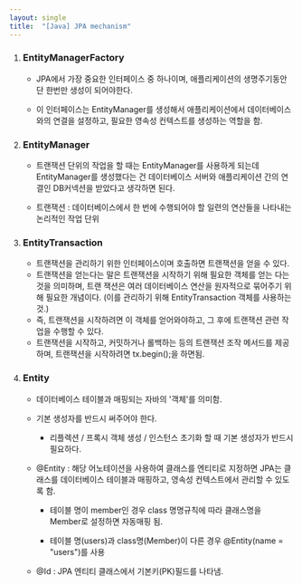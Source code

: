 ```yaml
---
layout: single
title:  "[Java] JPA mechanism"
---
```


<script src="https://gist.github.com/XOHW91/9e3e52de6b91ca4ac39c601a03c9032d.js"></script>

1. ###  EntityManagerFactory

   - JPA에서 가장 중요한 인터페이스 중 하나이며, 애플리케이션의 생명주기동안 단 한번만 생성이 되어야한다.

   - 이 인터페이스는  EntityManager를 생성해서 애플리케이션에서 데이터베이스와의 연결을 설정하고, 필요한 영속성 컨텍스트를 생성하는 역할을 함.

     

2. ###  EntityManager

   - 트랜잭션 단위의 작업을 할 때는 EntityManager를 사용하게 되는데 EntityManager를 생성했다는 건 데이터베이스 서버와 애플리케이션 간의 연결인 DB커넥션을 받았다고 생각하면 된다. 

   - 트랜잭션 : 데이터베이스에서 한 번에 수행되어야 할 일련의 연산들을 나타내는 논리적인 작업 단위

     

3. ###  EntityTransaction

   - 트랜잭션을 관리하기 위한 인터페이스이며 호출하면 트랜잭션을 얻을 수 있다.
   - 트랜잭션을 얻는다는 말은 트랜잭션을 시작하기 위해 필요한 객체를 얻는 다는 것을 의미하며, 트랜 잭션은 여러 데이터베이스 연산을 원자적으로 묶어주기 위해 필요한 개념이다. (이를 관리하기 위해 EntityTransaction 객체를 사용하는 것.)
   - 즉, 트랜잭션을 시작하려면 이 객체를 얻어와야하고, 그 후에 트랜잭션 관련 작업을 수행할 수 있다.
   - 트랜잭션을 시작하고, 커밋하거나 롤백하는 등의 트랜잭션 조작 메서드를 제공하며, 트랜잭션을 시작하려면 tx.begin();을 하면됨.  





<script src="https://gist.github.com/XOHW91/5d580bd5f697bda20bafad81231b8230.js"></script>

4. ### Entity 

   - 데이터베이스 테이블과 매핑되는 자바의 '객체'를 의미함. 

   - 기본 생성자를 반드시 써주어야 한다.

     - 리플렉션 / 프록시 객체 생성 / 인스턴스 초기화 할 때 기본 생성자가 반드시 필요하다.

       

   - @Entity : 해당 어노테이션을 사용하여 클래스를 엔티티로 지정하면 JPA는 클래스를 데이터베이스 테이블과 매핑하고, 영속성 컨텍스트에서 관리할 수 있도록 함.   

     - 테이블 명이 member인 경우 class 명명규칙에 따라 클래스명을 Member로 설정하면 자동매핑 됨.

     - 테이블 명(users)과 class명(Member)이 다른 경우 @Entity(name = "users")를 사용

       

   - @Id : JPA 엔티티 클래스에서 기본키(PK)필드를 나타냄.

     

     

   

